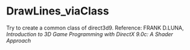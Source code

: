 # DrawLines_viaClass
Try to create a common class of direct3d9.
Reference:
FRANK D.LUNA, *Introduction to 3D Game Programming with DirectX 9.0c: A Shader Approach*
